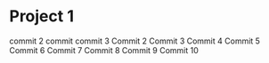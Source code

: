 # Project 1
commit 2
commit commit 3
Commit 2
Commit 3
Commit 4
Commit 5
Commit 6
Commit 7
Commit 8
Commit 9
Commit 10
